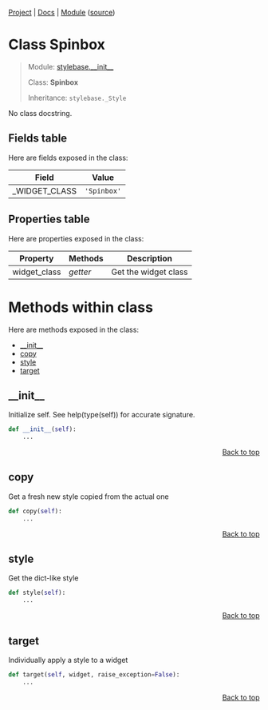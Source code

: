 [Project](/README.md) | [Docs](/docs/README.md) | [Module](/docs/modules/stylebase/__init__/README.md) ([source](/stylebase/__init__.py))

# Class Spinbox
> Module: [stylebase.\_\_init\_\_](/docs/modules/stylebase/__init__/README.md)
>
> Class: **Spinbox**
>
> Inheritance: `stylebase._Style`

No class docstring.

## Fields table
Here are fields exposed in the class:

| Field | Value |
| --- | --- |
| \_WIDGET\_CLASS | `'Spinbox'` |

## Properties table
Here are properties exposed in the class:

| Property | Methods | Description |
| --- | --- | --- |
| widget\_class | _getter_ | Get the widget class |

# Methods within class
Here are methods exposed in the class:
- [\_\_init\_\_](#__init__)
- [copy](#copy)
- [style](#style)
- [target](#target)

## \_\_init\_\_
Initialize self.  See help(type(self)) for accurate signature.

```python
def __init__(self):
    ...
```

<p align="right"><a href="#class-spinbox">Back to top</a></p>

## copy
Get a fresh new style copied from the actual one

```python
def copy(self):
    ...
```

<p align="right"><a href="#class-spinbox">Back to top</a></p>

## style
Get the dict-like style

```python
def style(self):
    ...
```

<p align="right"><a href="#class-spinbox">Back to top</a></p>

## target
Individually apply a style to a widget

```python
def target(self, widget, raise_exception=False):
    ...
```

<p align="right"><a href="#class-spinbox">Back to top</a></p>
